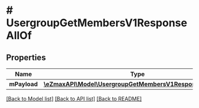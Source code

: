# # UsergroupGetMembersV1ResponseAllOf

## Properties

Name | Type | Description | Notes
------------ | ------------- | ------------- | -------------
**mPayload** | [**\eZmaxAPI\Model\UsergroupGetMembersV1ResponseMPayload**](UsergroupGetMembersV1ResponseMPayload.md) |  |

[[Back to Model list]](../../README.md#models) [[Back to API list]](../../README.md#endpoints) [[Back to README]](../../README.md)
